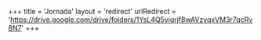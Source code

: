+++
title = 'Jornada'
layout = 'redirect'
urlRedirect = 'https://drive.google.com/drive/folders/1YsL4Q5viqrjf8wAVzyqxVM3r7qcRv8N7'
+++
